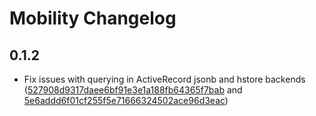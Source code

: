 # Mobility Changelog

## 0.1.2

* Fix issues with querying in ActiveRecord jsonb and hstore backends
  ([527908d9317daee6bf91e3e1a188fb64365f7bab](https://github.com/shioyama/mobility/commit/527908d9317daee6bf91e3e1a188fb64365f7bab)
  and
  [5e6addd6f01cf255f5e71666324502ace96d3eac](https://github.com/shioyama/mobility/commit/5e6addd6f01cf255f5e71666324502ace96d3eac))
